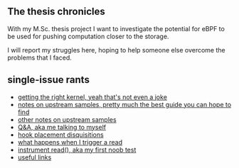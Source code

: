 ## The thesis chronicles
With my M.Sc. thesis project I want to investigate the potential for eBPF to be used for pushing computation closer to the storage. 

I will report my struggles here, hoping to help someone else overcome the problems that I faced.


## single-issue rants
- [getting the right kernel, yeah that's not even a joke](kernel-compilation.md)
- [notes on upstream samples, pretty much the best guide you can hope to find](notes_on_samples.md)
- [other notes on upstream samples](samples_comments.md)
- [Q&A, aka me talking to myself](notes.md)
- [hook placement disquisitions](estimate-latency.md)
- [what happens when I trigger a read](anatomy_of_a_read.md)
- [instrument read(), aka my first noob test](read_file.md)
- [useful links](useful_links.md)
